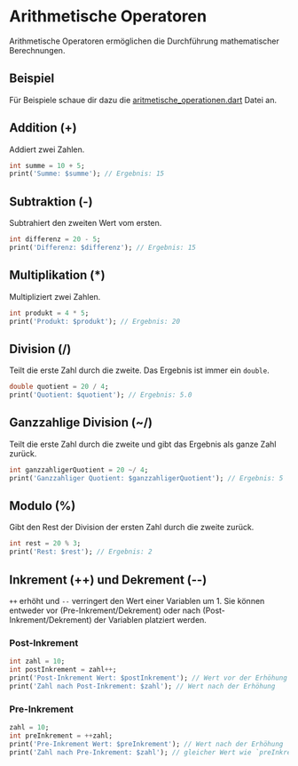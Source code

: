 # Arithmetische Operatoren

Arithmetische Operatoren ermöglichen die Durchführung mathematischer Berechnungen.

## Beispiel

Für Beispiele schaue dir dazu die [aritmetische_operationen.dart](./arithmetische_operationen.dart) Datei an.

## Addition (+)

Addiert zwei Zahlen.

```dart
int summe = 10 + 5;
print('Summe: $summe'); // Ergebnis: 15
```

## Subtraktion (-)

Subtrahiert den zweiten Wert vom ersten.

```dart
int differenz = 20 - 5;
print('Differenz: $differenz'); // Ergebnis: 15
```

## Multiplikation (*)

Multipliziert zwei Zahlen.

```dart
int produkt = 4 * 5;
print('Produkt: $produkt'); // Ergebnis: 20
```

## Division (/)

Teilt die erste Zahl durch die zweite. Das Ergebnis ist immer ein `double`.

```dart
double quotient = 20 / 4;
print('Quotient: $quotient'); // Ergebnis: 5.0
```

## Ganzzahlige Division (~/)

Teilt die erste Zahl durch die zweite und gibt das Ergebnis als ganze Zahl zurück.

```dart
int ganzzahligerQuotient = 20 ~/ 4;
print('Ganzzahliger Quotient: $ganzzahligerQuotient'); // Ergebnis: 5
```

## Modulo (%)

Gibt den Rest der Division der ersten Zahl durch die zweite zurück.

```dart
int rest = 20 % 3;
print('Rest: $rest'); // Ergebnis: 2
```

## Inkrement (++) und Dekrement (--)

`++` erhöht und `--` verringert den Wert einer Variablen um 1. Sie können entweder vor (Pre-Inkrement/Dekrement) oder nach (Post-Inkrement/Dekrement) der Variablen platziert werden.

### Post-Inkrement

```dart
int zahl = 10;
int postInkrement = zahl++;
print('Post-Inkrement Wert: $postInkrement'); // Wert vor der Erhöhung
print('Zahl nach Post-Inkrement: $zahl'); // Wert nach der Erhöhung
```

### Pre-Inkrement

```dart
zahl = 10;
int preInkrement = ++zahl;
print('Pre-Inkrement Wert: $preInkrement'); // Wert nach der Erhöhung
print('Zahl nach Pre-Inkrement: $zahl'); // gleicher Wert wie `preInkrement`
```
